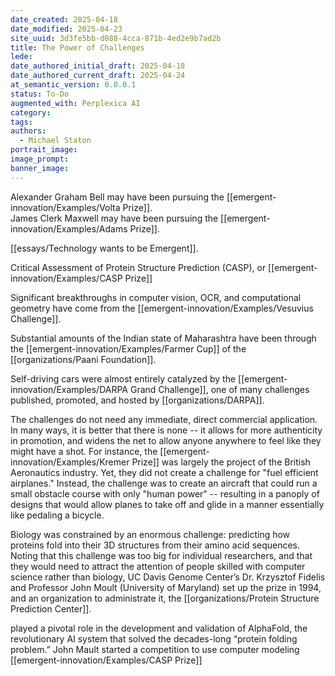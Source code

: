 ```yaml
---
date_created: 2025-04-18
date_modified: 2025-04-23
site_uuid: 3d3fe5bb-d088-4cca-871b-4ed2e9b7ad2b
title: The Power of Challenges
lede: 
date_authored_initial_draft: 2025-04-18
date_authored_current_draft: 2025-04-24
at_semantic_version: 0.0.0.1
status: To-Do
augmented_with: Perplexica AI
category: 
tags:
authors:
  - Michael Staton
portrait_image: 
image_prompt: 
banner_image:
---
```

Alexander Graham Bell may have been pursuing the [[emergent-innovation/Examples/Volta Prize]].  
James Clerk Maxwell may have been pursuing the [[emergent-innovation/Examples/Adams Prize]].

[[essays/Technology wants to be Emergent]]. 

Critical Assessment of Protein Structure Prediction (CASP), or [[emergent-innovation/Examples/CASP Prize]]

Significant breakthroughs in computer vision, OCR, and computational geometry have come from the [[emergent-innovation/Examples/Vesuvius Challenge]]. 

Substantial amounts of the Indian state of Maharashtra have been through the [[emergent-innovation/Examples/Farmer Cup]] of the [[organizations/Paani Foundation]]. 

Self-driving cars were almost entirely catalyzed by the [[emergent-innovation/Examples/DARPA Grand Challenge]], one of many challenges published, promoted, and hosted by [[organizations/DARPA]]. 

The challenges do not need any immediate, direct commercial application. In many ways, it is better that there is none -- it allows for more authenticity in promotion, and widens the net to allow anyone anywhere to feel like they might have a shot.  For instance, the [[emergent-innovation/Examples/Kremer Prize]] was largely the project of the British Aeronautics industry. Yet, they did not create a challenge for "fuel efficient airplanes." Instead, the challenge was to create an aircraft that could run a small obstacle course with only "human power" -- resulting in a panoply of designs that would allow planes to take off and glide in a manner essentially like pedaling a bicycle. 

Biology was constrained by an enormous challenge: predicting how proteins fold into their 3D structures from their amino acid sequences. Noting that this challenge was too big for individual researchers, and that they would need to attract the attention of people skilled with computer science rather than biology, UC Davis Genome Center’s Dr. Krzysztof Fidelis and Professor John Moult (University of Maryland) set up the prize in 1994, and an organization to administrate it, the [[organizations/Protein Structure Prediction Center]].   

played a pivotal role in the development and validation of AlphaFold, the revolutionary AI system that solved the decades-long “protein folding problem.”
John Mault started a competition to use computer modeling [[emergent-innovation/Examples/CASP Prize]]



